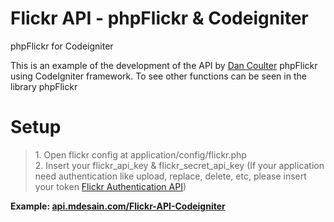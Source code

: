 Flickr API - phpFlickr & Codeigniter
======================

phpFlickr for Codeigniter

This is an example of the development of the API by <a href="https://github.com/dan-coulter/phpflickr/">Dan Coulter</a> phpFlickr using CodeIgniter framework. 
To see other functions can be seen in the library phpFlickr

<h1>Setup</h1>
<blockquote>
	1. Open flickr config at application/config/flickr.php<br>
	2. Insert your flickr_api_key & flickr_secret_api_key 
	   (If your application need authentication like upload, replace, delete, etc, 
	   please insert your token <a href="https://www.flickr.com/services/api/auth.spec.html">Flickr Authentication API</a>)
</blockquote>

<strong>Example: <a href="http://api.mdesain.com/Flickr-API-Codeigniter/">api.mdesain.com/Flickr-API-Codeigniter</a></strong>